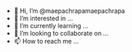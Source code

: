 - 👋 Hi, I’m @maepachrapamaepachrapa
- 👀 I’m interested in ...
- 🌱 I’m currently learning ...
- 💞️ I’m looking to collaborate on ...
- 📫 How to reach me ...

<!---
maepachrapamaepachrapa/maepachrapamaepachrapa is a ✨ special ✨ repository because its `README.md` (this file) appears on your GitHub profile.
You can click the Preview link to take a look at your changes.
--->
